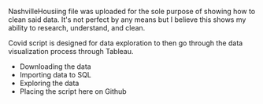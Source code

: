 NashvilleHousiing file was uploaded for the sole purpose of showing how to clean said data. It's not perfect by any means but I believe this shows my ability to research, understand, and clean. 

Covid script is designed for data exploration to then go through the data visualization process through Tableau. 
- Downloading the data
- Importing data to SQL
- Exploring the data
- Placing the script here on Github
